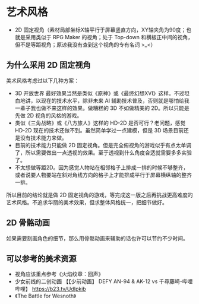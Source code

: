 # 艺术风格

- 2D 固定视角（素材局部坐标X轴平行于屏幕竖直方向，XY轴夹角为90度；也就是采用类似于 RPG Maker 的视角；处于 Top-down 和横板正中间的视角，但不是等距视角；原谅我没有查到这个视角的专有名词 >_<）

## 为什么采用 2D 固定视角

美术风格考虑过以下几种方案：

- 3D 开放世界 最好效果当然是类似《原神》或《最终幻想XVI》这样。不过坦白地讲，以现在的技术水平，除非未来 AI 辅助技术普及，否则就是哪怕给我一辈子我也做不来这样的效果。做糟糕的 3D 不如做精美的 2D。所以只能是先做 2D 视角的风格的游戏。
- 类似《三角战略》或《八方旅人》这样的 HD-2D 是否可行？老问题，感觉 HD-2D 现在的技术还做不到。虽然简单学过一点建模，但是 3D 场景目前还是没有技术能力来做。
- 目前的技术能力只能做 2D 固定视角。但是完全俯视角的游戏似乎有点太单调了，所以需要做出一点透视的效果。至于透视到什么角度合适就需要多多实验了。
- 不太想做等距2D。因为感觉人物站在相邻格子上排成一排的时候不够整齐，或者说要人物要站在斜对角线方向的格子上才能排成平行于屏幕横纵轴的整齐一排。

所以目前的结论就是做 2D 固定视角的游戏，等完成这一版之后再挑战更高难度的艺术风格。不追求华丽的美术效果，但求整体风格统一，把细节做好。

## 2D 骨骼动画

如果需要刻画角色的细节，那么用骨骼动画来辅助的话也许可以节约不少时间。

## 可以参考的美术资源

- 视角应该重点参考《火焰纹章：回声》
- 少女前线的二创动画 【【少前动画】 DEFY AN-94 & AK-12 vs 千尋藤崎-哔哩哔哩】 <https://b23.tv/UdIpkib>
- 《The Battle for Wesnoth》
